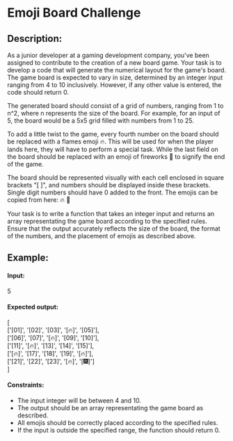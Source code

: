 # Emoji Board Challenge
## Description:

As a junior developer at a gaming development company, you've been assigned to contribute to the creation of a new board game. Your task is to develop a code that will generate the numerical layout for the game's board. The game board is expected to vary in size, determined by an integer input ranging from 4 to 10 inclusively. However, if any other value is entered, the code should return 0.

The generated board should consist of a grid of numbers, ranging from 1 to n^2, where n represents the size of the board. For example, for an input of 5, the board would be a 5x5 grid filled with numbers from 1 to 25.

To add a little twist to the game, every fourth number on the board should be replaced with a flames emoji 🔥. This will be used for when the player lands here, they will have to perform a special task. While the last field on the board should be replaced with an emoji of fireworks 🎇 to signify the end of the game.

The board should be represented visually with each cell enclosed in square brackets "[ ]", and numbers should be displayed inside these brackets. Single digit numbers should have 0 added to the front. The emojis can be copied from here: 🔥 🎇

Your task is to write a function that takes an integer input and returns an array representating the game board according to the specified rules. Ensure that the output accurately reflects the size of the board, the format of the numbers, and the placement of emojis as described above.

## Example:

#### Input:

5

#### Expected output:

[  
 ['[01]', '[02]', '[03]', '[🔥]', '[05]'],  
 ['[06]', '[07]', '[🔥]', '[09]', '[10]'],  
 ['[11]', '[🔥]', '[13]', '[14]', '[15]'],  
 ['[🔥]', '[17]', '[18]', '[19]', '[🔥]'],  
 ['[21]', '[22]', '[23]', '[🔥]', '[🎆]']  
]

#### Constraints:

- The input integer will be between 4 and 10.
- The output should be an array representating the game board as described.
- All emojis should be correctly placed according to the specified rules.
- If the input is outside the specified range, the function should return 0.
